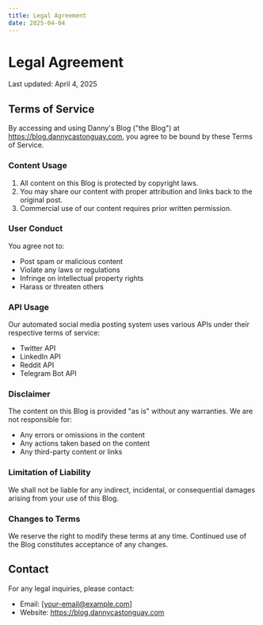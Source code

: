 ```yaml
---
title: Legal Agreement
date: 2025-04-04
---
```


# Legal Agreement

Last updated: April 4, 2025

## Terms of Service

By accessing and using Danny's Blog ("the Blog") at https://blog.dannycastonguay.com, you agree to be bound by these Terms of Service.

### Content Usage

1. All content on this Blog is protected by copyright laws.
2. You may share our content with proper attribution and links back to the original post.
3. Commercial use of our content requires prior written permission.

### User Conduct

You agree not to:
- Post spam or malicious content
- Violate any laws or regulations
- Infringe on intellectual property rights
- Harass or threaten others

### API Usage

Our automated social media posting system uses various APIs under their respective terms of service:
- Twitter API
- LinkedIn API
- Reddit API
- Telegram Bot API

### Disclaimer

The content on this Blog is provided "as is" without any warranties. We are not responsible for:
- Any errors or omissions in the content
- Any actions taken based on the content
- Any third-party content or links

### Limitation of Liability

We shall not be liable for any indirect, incidental, or consequential damages arising from your use of this Blog.

### Changes to Terms

We reserve the right to modify these terms at any time. Continued use of the Blog constitutes acceptance of any changes.

## Contact

For any legal inquiries, please contact:
- Email: [your-email@example.com]
- Website: https://blog.dannycastonguay.com 